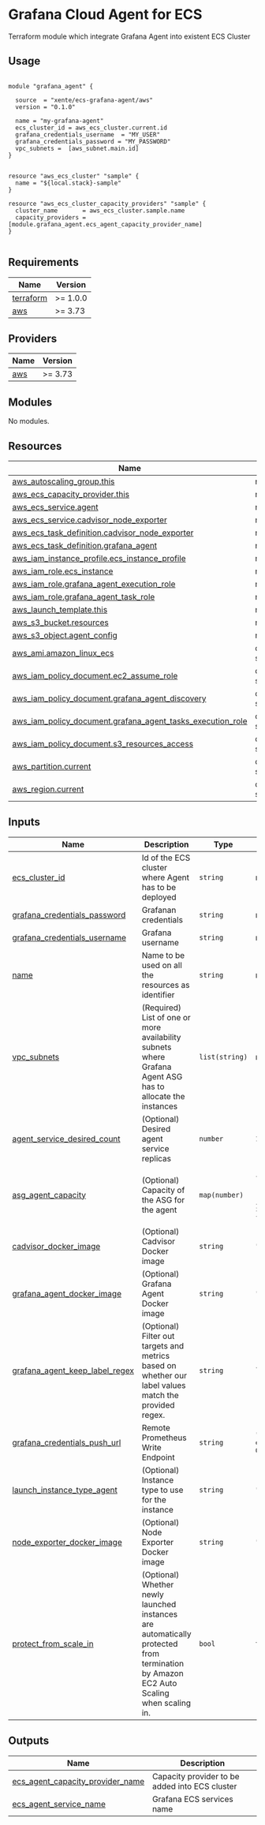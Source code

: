 # Grafana Cloud Agent for ECS

Terraform module which integrate Grafana Agent into existent ECS Cluster

## Usage

```hcl

module "grafana_agent" {

  source  = "xente/ecs-grafana-agent/aws"
  version = "0.1.0"
  
  name = "my-grafana-agent"
  ecs_cluster_id = aws_ecs_cluster.current.id
  grafana_credentials_username  = "MY_USER"
  grafana_credentials_password = "MY_PASSWORD"
  vpc_subnets =  [aws_subnet.main.id]
}


resource "aws_ecs_cluster" "sample" {
  name = "${local.stack}-sample"
}

resource "aws_ecs_cluster_capacity_providers" "sample" {
  cluster_name       = aws_ecs_cluster.sample.name
  capacity_providers = [module.grafana_agent.ecs_agent_capacity_provider_name]
}


```


<!-- BEGIN_TF_DOCS -->
## Requirements

| Name | Version |
|------|---------|
| <a name="requirement_terraform"></a> [terraform](#requirement\_terraform) | >= 1.0.0 |
| <a name="requirement_aws"></a> [aws](#requirement\_aws) | >= 3.73 |

## Providers

| Name | Version |
|------|---------|
| <a name="provider_aws"></a> [aws](#provider\_aws) | >= 3.73 |

## Modules

No modules.

## Resources

| Name | Type |
|------|------|
| [aws_autoscaling_group.this](https://registry.terraform.io/providers/hashicorp/aws/latest/docs/resources/autoscaling_group) | resource |
| [aws_ecs_capacity_provider.this](https://registry.terraform.io/providers/hashicorp/aws/latest/docs/resources/ecs_capacity_provider) | resource |
| [aws_ecs_service.agent](https://registry.terraform.io/providers/hashicorp/aws/latest/docs/resources/ecs_service) | resource |
| [aws_ecs_service.cadvisor_node_exporter](https://registry.terraform.io/providers/hashicorp/aws/latest/docs/resources/ecs_service) | resource |
| [aws_ecs_task_definition.cadvisor_node_exporter](https://registry.terraform.io/providers/hashicorp/aws/latest/docs/resources/ecs_task_definition) | resource |
| [aws_ecs_task_definition.grafana_agent](https://registry.terraform.io/providers/hashicorp/aws/latest/docs/resources/ecs_task_definition) | resource |
| [aws_iam_instance_profile.ecs_instance_profile](https://registry.terraform.io/providers/hashicorp/aws/latest/docs/resources/iam_instance_profile) | resource |
| [aws_iam_role.ecs_instance](https://registry.terraform.io/providers/hashicorp/aws/latest/docs/resources/iam_role) | resource |
| [aws_iam_role.grafana_agent_execution_role](https://registry.terraform.io/providers/hashicorp/aws/latest/docs/resources/iam_role) | resource |
| [aws_iam_role.grafana_agent_task_role](https://registry.terraform.io/providers/hashicorp/aws/latest/docs/resources/iam_role) | resource |
| [aws_launch_template.this](https://registry.terraform.io/providers/hashicorp/aws/latest/docs/resources/launch_template) | resource |
| [aws_s3_bucket.resources](https://registry.terraform.io/providers/hashicorp/aws/latest/docs/resources/s3_bucket) | resource |
| [aws_s3_object.agent_config](https://registry.terraform.io/providers/hashicorp/aws/latest/docs/resources/s3_object) | resource |
| [aws_ami.amazon_linux_ecs](https://registry.terraform.io/providers/hashicorp/aws/latest/docs/data-sources/ami) | data source |
| [aws_iam_policy_document.ec2_assume_role](https://registry.terraform.io/providers/hashicorp/aws/latest/docs/data-sources/iam_policy_document) | data source |
| [aws_iam_policy_document.grafana_agent_discovery](https://registry.terraform.io/providers/hashicorp/aws/latest/docs/data-sources/iam_policy_document) | data source |
| [aws_iam_policy_document.grafana_agent_tasks_execution_role](https://registry.terraform.io/providers/hashicorp/aws/latest/docs/data-sources/iam_policy_document) | data source |
| [aws_iam_policy_document.s3_resources_access](https://registry.terraform.io/providers/hashicorp/aws/latest/docs/data-sources/iam_policy_document) | data source |
| [aws_partition.current](https://registry.terraform.io/providers/hashicorp/aws/latest/docs/data-sources/partition) | data source |
| [aws_region.current](https://registry.terraform.io/providers/hashicorp/aws/latest/docs/data-sources/region) | data source |

## Inputs

| Name | Description | Type | Default | Required |
|------|-------------|------|---------|:--------:|
| <a name="input_ecs_cluster_id"></a> [ecs\_cluster\_id](#input\_ecs\_cluster\_id) | Id of the ECS cluster where Agent has to be deployed | `string` | n/a | yes |
| <a name="input_grafana_credentials_password"></a> [grafana\_credentials\_password](#input\_grafana\_credentials\_password) | Grafanan credentials | `string` | n/a | yes |
| <a name="input_grafana_credentials_username"></a> [grafana\_credentials\_username](#input\_grafana\_credentials\_username) | Grafana username | `string` | n/a | yes |
| <a name="input_name"></a> [name](#input\_name) | Name to be used on all the resources as identifier | `string` | n/a | yes |
| <a name="input_vpc_subnets"></a> [vpc\_subnets](#input\_vpc\_subnets) | (Required) List of one or more availability subnets where Grafana Agent ASG has to allocate the instances | `list(string)` | n/a | yes |
| <a name="input_agent_service_desired_count"></a> [agent\_service\_desired\_count](#input\_agent\_service\_desired\_count) | (Optional) Desired agent service replicas | `number` | `1` | no |
| <a name="input_asg_agent_capacity"></a> [asg\_agent\_capacity](#input\_asg\_agent\_capacity) | (Optional) Capacity of the ASG for the agent | `map(number)` | <pre>{<br>  "desired_capacity": 1,<br>  "max_size": 1,<br>  "min_size": 1<br>}</pre> | no |
| <a name="input_cadvisor_docker_image"></a> [cadvisor\_docker\_image](#input\_cadvisor\_docker\_image) | (Optional) Cadvisor Docker image | `string` | `"google/cadvisor"` | no |
| <a name="input_grafana_agent_docker_image"></a> [grafana\_agent\_docker\_image](#input\_grafana\_agent\_docker\_image) | (Optional) Grafana Agent Docker image | `string` | `"grafana/agent"` | no |
| <a name="input_grafana_agent_keep_label_regex"></a> [grafana\_agent\_keep\_label\_regex](#input\_grafana\_agent\_keep\_label\_regex) | (Optional) Filter out targets and metrics based on whether our label values match the provided regex. | `string` | `"node_disk_bytes_read|node_cpu_utilisation|node_memory_utilisation|container_last_seen|job|cadvisor_version_info|prometheus_build_info|node_exporter_build_info|container_cpu_user_seconds_total|apiserver_request_total|container_last_see|container_cpu_system_seconds_total|container_cpu_usage_seconds_total|node_filesystem_avail_bytes|node_cpu_seconds_total|scheduler_binding_duration_seconds_bucket|container_network_transmit_bytes_total|process_resident_memory_bytes|container_network_receive_packets_dropped_total|scheduler_binding_duration_seconds_count|scheduler_volume_scheduling_duration_seconds_bucket|workqueue_queue_duration_seconds_bucket|container_network_transmit_packets_total|rest_project_request_duration_seconds_bucket|container_cpu_cfs_throttled_periods_total|cluster_quantile:apiserver_request_duration_seconds:histogram_quantile|container_memory_cache|go_goroutines|rest_project_requests_total|container_memory_swap|storage_operation_errors_total|scheduler_e2e_scheduling_duration_seconds_bucket|container_network_transmit_packets_dropped_total|storage_operation_duration_seconds_count|node_netstat_TcpExt_TCPSynRetrans|node_netstat_Tcp_OutSegs|container_cpu_cfs_periods_total|container_network_receive_bytes_total|node_netstat_Tcp_RetransSegs|up|storage_operation_duration_seconds_bucket|scheduler_scheduling_algorithm_duration_seconds_bucket|code_resource:apiserver_request_total:rate5m|process_cpu_seconds_total|container_memory_usage_bytes|workqueue_adds_total|container_network_receive_packets_total|container_memory_working_set_bytes|scheduler_scheduling_algorithm_duration_seconds_count|apiserver_request:availability30d|container_memory_rss|scheduler_e2e_scheduling_duration_seconds_count|scheduler_volume_scheduling_duration_seconds_count|workqueue_depth|:node_memory_MemAvailable_bytes:sum|volume_manager_total_volumes"` | no |
| <a name="input_grafana_credentials_push_url"></a> [grafana\_credentials\_push\_url](#input\_grafana\_credentials\_push\_url) | Remote Prometheus Write Endpoint | `string` | `"https://prometheus-prod-01-eu-west-0.grafana.net/api/prom/push"` | no |
| <a name="input_launch_instance_type_agent"></a> [launch\_instance\_type\_agent](#input\_launch\_instance\_type\_agent) | (Optional) Instance type to use for the instance | `string` | `"t3.small"` | no |
| <a name="input_node_exporter_docker_image"></a> [node\_exporter\_docker\_image](#input\_node\_exporter\_docker\_image) | (Optional) Node Exporter Docker image | `string` | `"node-exporter"` | no |
| <a name="input_protect_from_scale_in"></a> [protect\_from\_scale\_in](#input\_protect\_from\_scale\_in) | (Optional) Whether newly launched instances are automatically protected from termination by Amazon EC2 Auto Scaling when scaling in. | `bool` | `true` | no |

## Outputs

| Name | Description |
|------|-------------|
| <a name="output_ecs_agent_capacity_provider_name"></a> [ecs\_agent\_capacity\_provider\_name](#output\_ecs\_agent\_capacity\_provider\_name) | Capacity provider to be added into ECS cluster |
| <a name="output_ecs_agent_service_name"></a> [ecs\_agent\_service\_name](#output\_ecs\_agent\_service\_name) | Grafana ECS services name |
<!-- END_TF_DOCS -->
